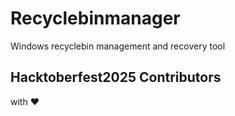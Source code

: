 # Recyclebinmanager
Windows recyclebin management and recovery tool

## Hacktoberfest2025 Contributors


with ❤️
